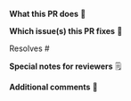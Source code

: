 <!--  Thanks for sending a pull request!
If this is your first time, please read our contributor guidelines: https://github.com/Satellite-im/Core-PWA/wiki/Contributing
-->

**What this PR does** 📖

**Which issue(s) this PR fixes** 🔨

Resolves #
<!--Add the ticket Github number such as #Resolve #001 to automatically link the PR to the issue-->

**Special notes for reviewers** 🗒️

**Additional comments** 🎤
